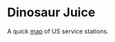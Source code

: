 # Dinosaur Juice

A quick [map](https://cj-malone.github.io/dinosaur-juice/) of US service stations.
